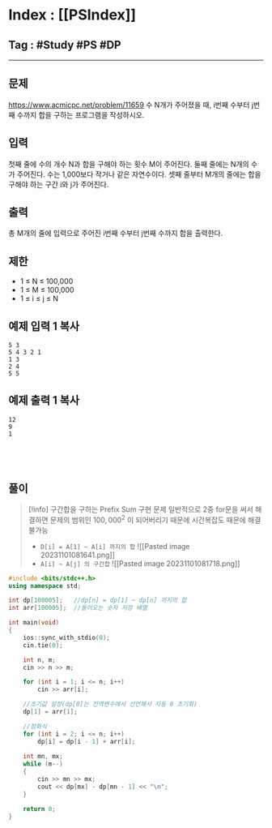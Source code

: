 # Index : [[PSIndex]]
## Tag : #Study #PS #DP
---

## 문제
https://www.acmicpc.net/problem/11659
수 N개가 주어졌을 때, i번째 수부터 j번째 수까지 합을 구하는 프로그램을 작성하시오.

## 입력

첫째 줄에 수의 개수 N과 합을 구해야 하는 횟수 M이 주어진다. 둘째 줄에는 N개의 수가 주어진다. 수는 1,000보다 작거나 같은 자연수이다. 셋째 줄부터 M개의 줄에는 합을 구해야 하는 구간 i와 j가 주어진다.

## 출력

총 M개의 줄에 입력으로 주어진 i번째 수부터 j번째 수까지 합을 출력한다.

## 제한

- 1 ≤ N ≤ 100,000
- 1 ≤ M ≤ 100,000
- 1 ≤ i ≤ j ≤ N

## 예제 입력 1 복사

```
5 3
5 4 3 2 1
1 3
2 4
5 5
```

## 예제 출력 1 복사

```
12
9
1
```
   
---
## 풀이
> [!info] 구간합을 구하는 Prefix Sum 구현 문제
> 일반적으로 2중 for문을 써서 해결하면 문제의 범위인 $100,000^2$ 이 되어버리기 때문에 시간복잡도 때문에 해결 불가능
> </br>
> * `D[i] = A[1] ~ A[i] 까지의 합`
> ![[Pasted image 20231101081641.png]]
> * `A[i] ~ A[j] 의 구간합`
> ![[Pasted image 20231101081718.png]]

```cpp
#include <bits/stdc++.h>
using namespace std;

int dp[100005];   //dp[n] = dp[1] ~ dp[n] 까지의 합
int arr[100005];  //들어오는 숫자 저장 배열

int main(void) 
{
    ios::sync_with_stdio(0);
    cin.tie(0);

    int n, m;
    cin >> n >> m;

    for (int i = 1; i <= n; i++)
        cin >> arr[i];

    //초기값 설정(dp[0]는 전역변수에서 선언해서 자동 0 초기화)
    dp[1] = arr[1];

    //점화식
    for (int i = 2; i <= n; i++)
        dp[i] = dp[i - 1] + arr[i];
    
    int mn, mx;
    while (m--)
    {
        cin >> mn >> mx;
        cout << dp[mx] - dp[mn - 1] << "\n";
    }

    return 0;
}
```